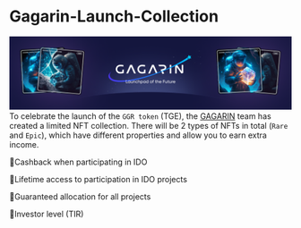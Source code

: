 # Gagarin-Launch-Collection
![Gagarin Launch Collection](https://raw.githubusercontent.com/BradDev01/Gagarin-Launch-Collection/main/cover.png)
To celebrate the launch of the `GGR token` (TGE), the [GAGARIN](https://gagarin.world) team has created a limited NFT collection. 
There will be 2 types of NFTs in total (`Rare` and `Epic`), which have different properties and allow you to earn extra income.

🔹Cashback when participating in IDO

🔹Lifetime access to participation in IDO projects

🔹Guaranteed allocation for all projects

🔹Investor level (TIR)
